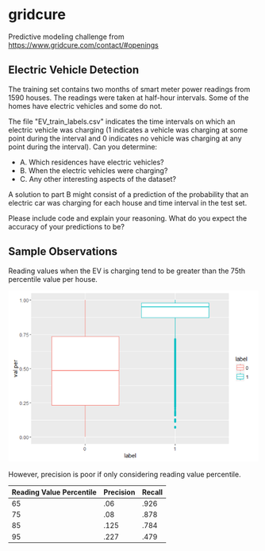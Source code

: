 # gridcure
Predictive modeling challenge from https://www.gridcure.com/contact/#openings

## Electric Vehicle Detection

The training set contains two months of smart meter power readings from 1590 houses. The readings were taken at half-hour intervals.  Some of the homes have electric vehicles and some do not.

The file  "EV_train_labels.csv" indicates the time intervals on which an electric vehicle was charging (1 indicates a vehicle was charging at some point during the interval and 0 indicates no vehicle was charging at any point during the interval).  Can you determine:

* A. Which residences have electric vehicles?
* B. When the electric vehicles were charging?
* C. Any other interesting aspects of the dataset?

A solution to part B might consist of a prediction of the probability that an electric car was charging for each house and time interval in the test set.

Please include code and explain your reasoning.  What do you expect the accuracy of your predictions to be?

## Sample Observations

Reading values when the EV is charging tend to be greater than the 75th percentile value per house.

![boxplot_percentile](https://github.com/aqsmith08/gridcure/blob/master/boxplot_percentile.png)

However, precision is poor if only considering reading value percentile. 

Reading Value Percentile | Precision | Recall
------------------------ | ----------|-------
65 | .06 | .926
75 | .08 | .878
85 | .125 | .784
95 | .227 | .479
